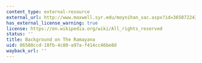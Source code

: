```yaml
---
content_type: external-resource
external_url: http://www.maxwell.syr.edu/moynihan_sac.aspx?id=36507224366&terms=Background+on+The+Ramayana
has_external_license_warning: true
license: https://en.wikipedia.org/wiki/All_rights_reserved
status: ''
title: Background on The Ramayana
uid: 86588ccd-18fb-4c80-a97a-f414cc46be8d
wayback_url: ''
---
```

